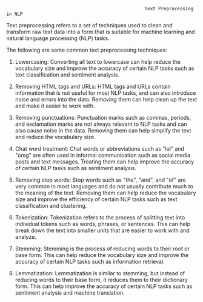                                                        Text Preprocessing in NLP
Text preprocessing refers to a set of techniques used to clean and transform raw text data into a form that is suitable for machine learning and natural language processing (NLP) tasks. 

The following are some common text preprocessing techniques:
1. Lowercasing: Converting all text to lowercase can help reduce the vocabulary size and improve the accuracy of certain NLP tasks such as text classification and sentiment analysis.

2. Removing HTML tags and URLs: HTML tags and URLs contain information that is not useful for most NLP tasks, and can also introduce noise and errors into the data. Removing them can help clean up the text and make it easier to work with.

3. Removing punctuations: Punctuation marks such as commas, periods, and exclamation marks are not always relevant to NLP tasks and can also cause noise in the data. Removing them can help simplify the text and reduce the vocabulary size.

4. Chat word treatment: Chat words or abbreviations such as "lol" and "omg" are often used in informal communication such as social media posts and text messages. Treating them can help improve the accuracy of certain NLP tasks such as sentiment analysis.

5. Removing stop words: Stop words such as "the", "and", and "of" are very common in most languages and do not usually contribute much to the meaning of the text. Removing them can help reduce the vocabulary size and improve the efficiency of certain NLP tasks such as text classification and clustering.

6. Tokenization: Tokenization refers to the process of splitting text into individual tokens such as words, phrases, or sentences. This can help break down the text into smaller units that are easier to work with and analyze.

7. Stemming: Stemming is the process of reducing words to their root or base form. This can help reduce the vocabulary size and improve the accuracy of certain NLP tasks such as information retrieval.

8. Lemmatization: Lemmatization is similar to stemming, but instead of reducing words to their base form, it reduces them to their dictionary form. This can help improve the accuracy of certain NLP tasks such as sentiment analysis and machine translation.                                                         
